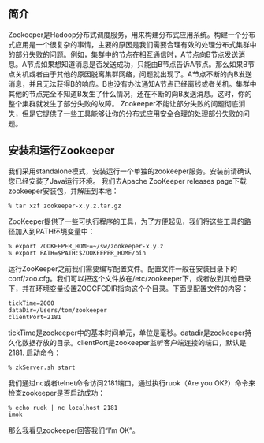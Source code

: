 
## 简介

Zookeeper是Hadoop分布式调度服务，用来构建分布式应用系统。构建一个分布式应用是一个很复杂的事情，主要的原因是我们需要合理有效的处理分布式集群中的部分失败的问题。例如，集群中的节点在相互通信时，A节点向B节点发送消息。A节点如果想知道消息是否发送成功，只能由B节点告诉A节点。那么如果B节点关机或者由于其他的原因脱离集群网络，问题就出现了。A节点不断的向B发送消息，并且无法获得B的响应。B也没有办法通知A节点已经离线或者关机。集群中其他的节点完全不知道B发生了什么情况，还在不断的向B发送消息。这时，你的整个集群就发生了部分失败的故障。
Zookeeper不能让部分失败的问题彻底消失，但是它提供了一些工具能够让你的分布式应用安全合理的处理部分失败的问题。

## 安装和运行Zookeeper

我们采用standalone模式，安装运行一个单独的zookeeper服务。安装前请确认您已经安装了Java运行环境。
我们去Apache ZooKeeper releases page下载zookeeper安装包，并解压到本地：

```
% tar xzf zookeeper-x.y.z.tar.gz
```
ZooKeeper提供了一些可执行程序的工具，为了方便起见，我们将这些工具的路径加入到PATH环境变量中：
```
% export ZOOKEEPER_HOME=~/sw/zookeeper-x.y.z
% export PATH=$PATH:$ZOOKEEPER_HOME/bin
```
运行ZooKeeper之前我们需要编写配置文件。配置文件一般在安装目录下的conf/zoo.cfg。我们可以把这个文件放在/etc/zookeeper下，或者放到其他目录下，并在环境变量设置ZOOCFGDIR指向这个个目录。下面是配置文件的内容：
```
tickTime=2000
dataDir=/Users/tom/zookeeper
clientPort=2181
```
tickTime是zookeeper中的基本时间单元，单位是毫秒。datadir是zookeeper持久化数据存放的目录。clientPort是zookeeper监听客户端连接的端口，默认是2181.
启动命令：
```
% zkServer.sh start
```
我们通过nc或者telnet命令访问2181端口，通过执行ruok（Are you OK?）命令来检查zookeeper是否启动成功：
```
% echo ruok | nc localhost 2181
imok
```
那么我看见zookeeper回答我们“I’m OK”。

